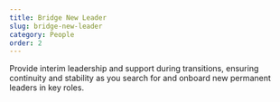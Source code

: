 ```yaml
---
title: Bridge New Leader
slug: bridge-new-leader
category: People
order: 2
---
```

Provide interim leadership and support during transitions, ensuring continuity and stability as you search for and onboard new permanent leaders in key roles.
